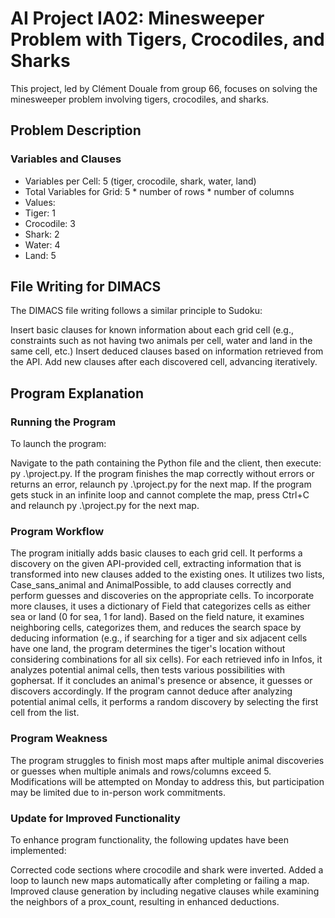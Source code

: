 # AI Project IA02: Minesweeper Problem with Tigers, Crocodiles, and Sharks
This project, led by Clément Douale from group 66, focuses on solving the minesweeper problem involving tigers, crocodiles, and sharks.

## Problem Description
### Variables and Clauses
- Variables per Cell: 5 (tiger, crocodile, shark, water, land)
- Total Variables for Grid: 5 * number of rows * number of columns
- Values:
- Tiger: 1
- Crocodile: 3
- Shark: 2
- Water: 4
- Land: 5

## File Writing for DIMACS
The DIMACS file writing follows a similar principle to Sudoku:

Insert basic clauses for known information about each grid cell (e.g., constraints such as not having two animals per cell, water and land in the same cell, etc.)
Insert deduced clauses based on information retrieved from the API.
Add new clauses after each discovered cell, advancing iteratively.
## Program Explanation
### Running the Program
To launch the program:

Navigate to the path containing the Python file and the client, then execute: py .\project.py.
If the program finishes the map correctly without errors or returns an error, relaunch py .\project.py for the next map.
If the program gets stuck in an infinite loop and cannot complete the map, press Ctrl+C and relaunch py .\project.py for the next map.
### Program Workflow
The program initially adds basic clauses to each grid cell.
It performs a discovery on the given API-provided cell, extracting information that is transformed into new clauses added to the existing ones.
It utilizes two lists, Case_sans_animal and AnimalPossible, to add clauses correctly and perform guesses and discoveries on the appropriate cells.
To incorporate more clauses, it uses a dictionary of Field that categorizes cells as either sea or land (0 for sea, 1 for land).
Based on the field nature, it examines neighboring cells, categorizes them, and reduces the search space by deducing information (e.g., if searching for a tiger and six adjacent cells have one land, the program determines the tiger's location without considering combinations for all six cells).
For each retrieved info in Infos, it analyzes potential animal cells, then tests various possibilities with gophersat.
If it concludes an animal's presence or absence, it guesses or discovers accordingly.
If the program cannot deduce after analyzing potential animal cells, it performs a random discovery by selecting the first cell from the list.
### Program Weakness
The program struggles to finish most maps after multiple animal discoveries or guesses when multiple animals and rows/columns exceed 5. Modifications will be attempted on Monday to address this, but participation may be limited due to in-person work commitments.

### Update for Improved Functionality
To enhance program functionality, the following updates have been implemented:

Corrected code sections where crocodile and shark were inverted.
Added a loop to launch new maps automatically after completing or failing a map.
Improved clause generation by including negative clauses while examining the neighbors of a prox_count, resulting in enhanced deductions.
